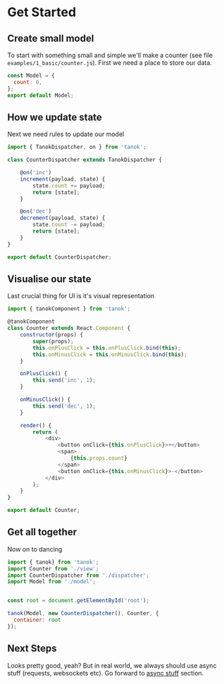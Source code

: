 # Get Started


## Create small model

To start with something small and simple we'll make a counter (see file `examples/1_basic/counter.js`). First we need a place to store our data.


```js
const Model = {
  count: 0,
};
export default Model;
```

## How we update state

Next we need rules to update our model

```js
import { TanokDispatcher, on } from 'tanok';

class CounterDispatcher extends TanokDispatcher {

    @on('inc')
    increment(payload, state) {
        state.count += payload;
        return [state];
    }

    @on('dec')
    decrement(payload, state) {
        state.count -= payload;
        return [state];
    }
}

export default CounterDispatcher;
```


## Visualise our state

Last crucial thing for UI is it's visual representation

```js
import { tanokComponent } from 'tanok';

@tanokComponent
class Counter extends React.Component {
    constructor(props) {
        super(props);
        this.onPlusClick = this.onPlusClick.bind(this);
        this.onMinusClick = this.onMinusClick.bind(this);
    }

    onPlusClick() {
        this.send('inc', 1);
    }

    onMinusClick() {
        this.send('dec', 1);
    }

    render() {
        return (
            <div>
                <button onClick={this.onPlusClick}>+</button>
                <span>
                    {this.props.count}
                </span>
                <button onClick={this.onMinusClick}>-</button>
            </div>
        );
    }
}

export default Counter;
```


## Get all together

Now on to dancing

```js
import { tanok} from 'tanok';
import Counter from './view';
import CounterDispatcher from './dispatcher';
import Model from './model';


const root = document.getElementById('root');

tanok(Model, new CounterDispatcher(), Counter, {
  container: root
});
```

## Next Steps

Looks pretty good, yeah? But in real world, we always should use async stuff (requests, websockets etc).
Go forward to [async stuff](/docs/AsyncStuff.md) section.

